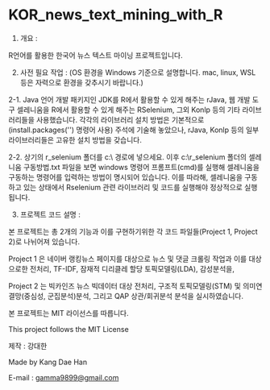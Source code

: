 # KOR_news_text_mining_with_R
1. 개요 :

R언어를 활용한 한국어 뉴스 텍스트 마이닝 프로젝트입니다.

2. 사전 필요 작업 :
(OS 환경을 Windows 기준으로 설명합니다. mac, linux, WSL 등은 자력으로 환경을 갖추시기 바랍니다.) 

2-1.  Java 언어 개발 패키지인 JDK를 R에서 활용할 수 있게 해주는 rJava, 웹 개발 도구 셀레니움을 R에서 활용할 수 있게 해주는 RSelenium, 그외 Konlp 등의 기타 라이브러리들을 사용했습니다. 각각의 라이브러리 설치 방법은 기본적으로(install.packages('') 명령어 사용) 주석에 기술해 놓았으나, rJava, Konlp 등의 일부 라이브러리들은 고유한 설치 방법을 갖습니다.

2-2.  상기의 r_selenium 폴더를 c:\ 경로에 넣으세요. 이후 c:\r_selenium 폴더의 셀레니움 구동방법.txt 파일을 보면 windows 명령어 프롬프트(cmd)를 실행해 셀레니움을 구동하는 명령어를 입력하는 방법이 명시되어 있습니다. 이를 따라해, 셀레니움을 구동하고 있는 상태에서 Rselenium 관련 라이브러리 및 코드를 실행해야 정상적으로 실행됩니다. 

3. 프로젝트 코드 설명 : 

본 프로젝트는 총 2개의 기능과 이를 구현하기위한 각 코드 파일들(Project 1, Project 2)로 나뉘어져 있습니다. 

Project 1 은 네이버 랭킹뉴스 페이지를 대상으로 뉴스 및 댓글 크롤링 작업과 이를 대상으로한 전처리, TF-IDF, 잠재적 디리클레 할당 토픽모델링(LDA), 감성분석을,

Project 2 는 빅카인즈 뉴스 빅데이터 대상 전처리, 구조적 토픽모델링(STM) 및 의미연결망(중심성, 군집분석)분석, 그리고 QAP 상관/회귀분석 분석을 실시하였습니다.

본 프로젝트는 MIT 라이선스를 따릅니다. 

This project follows the MIT License

제작 : 강대한

Made by Kang Dae Han

E-mail : gamma9899@gmail.com

